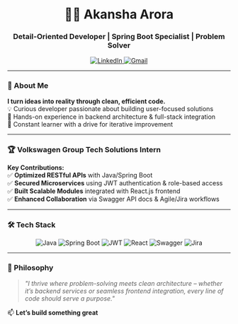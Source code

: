 <h1 align="center">👨‍💻 Akansha Arora</h1>
<h3 align="center">Detail-Oriented Developer | Spring Boot Specialist | Problem Solver</h3>

<div align="center">
  <a href="https://www.linkedin.com/in/akansha-arora27/">
    <img src="https://img.shields.io/badge/LinkedIn-0A66C2?style=for-the-badge&logo=linkedin&logoColor=white" alt="LinkedIn"/>
  </a>
  <a href="mailto:aroraakansha2711@gmail.com">
    <img src="https://img.shields.io/badge/Gmail-EA4335?style=for-the-badge&logo=gmail&logoColor=white" alt="Gmail"/>
  </a>
</div>

---

### 🚀 About Me
**I turn ideas into reality through clean, efficient code.**  
💡 Curious developer passionate about building user-focused solutions  
🔧 Hands-on experience in backend architecture & full-stack integration  
🌱 Constant learner with a drive for iterative improvement  

---

### 🏆 Volkswagen Group Tech Solutions Intern  
**Key Contributions:**  
✅ **Optimized RESTful APIs** with Java/Spring Boot  
✅ **Secured Microservices** using JWT authentication & role-based access  
✅ **Built Scalable Modules** integrated with React.js frontend  
✅ **Enhanced Collaboration** via Swagger API docs & Agile/Jira workflows  

---

### 🛠️ Tech Stack
<div align="center">
  <!-- Backend -->
  <img src="https://img.shields.io/badge/Java-ED8B00?style=for-the-badge&logo=openjdk&logoColor=white" alt="Java"/>
  <img src="https://img.shields.io/badge/Spring_Boot-6DB33F?style=for-the-badge&logo=spring&logoColor=white" alt="Spring Boot"/>
  <img src="https://img.shields.io/badge/JWT-000000?style=for-the-badge&logo=jsonwebtokens&logoColor=white" alt="JWT"/>
  
  <!-- Frontend/Integration -->
  <img src="https://img.shields.io/badge/React-20232A?style=for-the-badge&logo=react&logoColor=61DAFB" alt="React"/>
  
  <!-- Tools -->
  <img src="https://img.shields.io/badge/Swagger-85EA2D?style=for-the-badge&logo=swagger&logoColor=black" alt="Swagger"/>
  <img src="https://img.shields.io/badge/Jira-0052CC?style=for-the-badge&logo=jira&logoColor=white" alt="Jira"/>
</div>

---

### 🌟 Philosophy  
> *"I thrive where problem-solving meets clean architecture – whether it’s backend services or seamless frontend integration, every line of code should serve a purpose."*  

📫 **Let’s build something great** 
